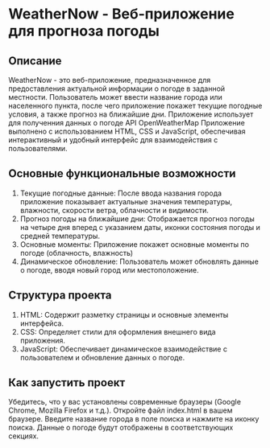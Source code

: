 # WeatherNow - Веб-приложение для прогноза погоды
## Описание
WeatherNow - это веб-приложение, предназначенное для предоставления актуальной информации о погоде в заданной местности. Пользователь может ввести название города или населенного пункта, после чего приложение покажет текущие погодные условия, а также прогноз на ближайшие дни. Приложение использует для полученния данных о погоде API OpenWeatherMap
Приложение выполнено с использованием HTML, CSS и JavaScript, обеспечивая интерактивный и удобный интерфейс для взаимодействия с пользователями.

## Основные функциональные возможности
  1. Текущие погодные данные: После ввода названия города приложение показывает актуальные значения температуры, влажности, скорости ветра, облачности и видимости.
  2. Прогноз погоды на ближайшие дни: Отображается прогноз погоды на четыре дня вперед с указанием даты, иконки состояния погоды и средней температуры.
  3. Основные моменты: Приложение покажет основные моменты по погоде (облачность, влажность)
  4. Динамическое обновление: Пользователь может обновлять данные о погоде, вводя новый город или местоположение.
## Структура проекта
  1. HTML: Содержит разметку страницы и основные элементы интерфейса.
  2. CSS: Определяет стили для оформления внешнего вида приложения.
  3. JavaScript: Обеспечивает динамическое взаимодействие с пользователем и обновление данных о погоде.
## Как запустить проект
Убедитесь, что у вас установлены современные браузеры (Google Chrome, Mozilla Firefox и т.д.).
Откройте файл index.html в вашем браузере.
Введите название города в поле поиска и нажмите на иконку поиска.
Данные о погоде будут отображены в соответствующих секциях.
